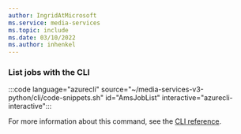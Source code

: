 ```yaml
---
author: IngridAtMicrosoft
ms.service: media-services 
ms.topic: include
ms.date: 03/10/2022
ms.author: inhenkel
---
```


### List jobs with the CLI

:::code language="azurecli" source="~/media-services-v3-python/cli/code-snippets.sh" id="AmsJobList" interactive="azurecli-interactive":::

For more information about this command, see the [CLI reference](/cli/azure/ams/job?view=azure-cli-latest#az-ams-job-list).
